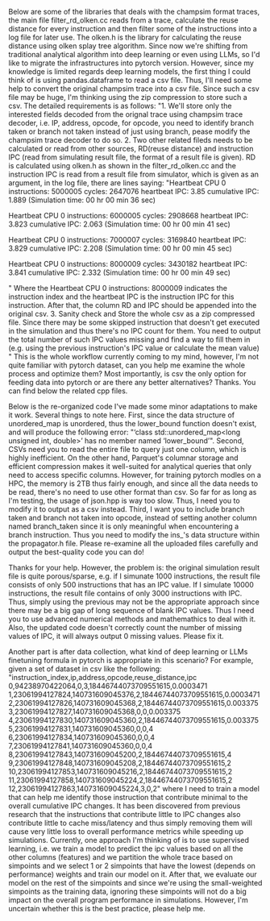 Below are some of the libraries that deals with the champsim format traces, the main file filter_rd_olken.cc reads from a trace, calculate the reuse distance for every instruction and then filter some of the instructions into a log file for later use. The olken.h is the library for calculating the reuse distance using olken splay tree algorithm. Since now we're shifting from traditional analytical algorithm into deep learning or even using LLMs, so I'd like to migrate the infrastructures into pytorch version. However, since my knowledge is limited regards deep learning models, the first thing I could think of is using pandas.dataframe to read a csv file. Thus, I'll need some help to convert the original champsim trace into a csv file. Since such a csv file may be huge, I'm thinking using the zip compression to store such a csv. The detailed requirements is as follows: "1. We'll store only the interested fields decoded from the orignal trace using champsim trace decoder, i.e. IP, address, opcode, for opcode, you need to identify branch taken or branch not taken instead of just using branch, pease modify the champsim trace decoder to do so. 2. Two other related fileds needs to be calculated or read from other sources, RD(reuse distance) and instruction IPC (read from simulating result file, the format of a result file is given). RD is calculated using olken.h as shown in the filter_rd_olken.cc and the instruction IPC is read from a result file from simulator, which is given as an argument, in the log file, there are lines saying: "Heartbeat CPU 0 instructions: 5000005 cycles: 2647076 heartbeat IPC: 3.85 cumulative IPC: 1.889 (Simulation time: 00 hr 00 min 36 sec)

Heartbeat CPU 0 instructions: 6000005 cycles: 2908668 heartbeat IPC: 3.823 cumulative IPC: 2.063 (Simulation time: 00 hr 00 min 41 sec)

Heartbeat CPU 0 instructions: 7000007 cycles: 3169840 heartbeat IPC: 3.829 cumulative IPC: 2.208 (Simulation time: 00 hr 00 min 45 sec)

Heartbeat CPU 0 instructions: 8000009 cycles: 3430182 heartbeat IPC: 3.841 cumulative IPC: 2.332 (Simulation time: 00 hr 00 min 49 sec)

" Where the Heartbeat CPU 0 instructions: 8000009 indicates the instruction index and the heartbeat IPC is the instruction IPC for this instruction. After that, the column RD and IPC should be appended into the original csv. 3. Sanity check and Store the whole csv as a zip compressed file. Since there may be some skipped instruction that doesn't get executed in the simulation and thus there's no IPC count for them. You need to output the total number of such IPC values missing and find a way to fill them in (e.g. using the previous instruction's IPC value or calculate the mean value) " This is the whole workflow currently coming to my mind, however, I'm not quite familiar with pytorch dataset, can you help me examine the whole process and optimize them? Most importantly, is csv the only option for feeding data into pytorch or are there any better alternatives? Thanks. You can find below the related cpp files.

  
  

Below is the re-organized code I've made some minor adaptations to make it work. Several things to note here. First, since the data structure of unordered_map is unordered, thus the lower_bound function doesn't exist, and will produce the following error: "‘class std::unordered_map<long unsigned int, double>’ has no member named ‘lower_bound’". Second, CSVs need you to read the entire file to query just one column, which is highly inefficient. On the other hand, Parquet's columnar storage and efficient compression makes it well-suited for analytical queries that only need to access specific columns. However, for training pytorch modles on a HPC, the memory is 2TB thus fairly enough, and since all the data needs to be read, there's no need to use other format than csv. So far for as long as I'm testing, the usage of json.hpp is way too slow. Thus, I need you to modify it to output as a csv instead. Third, I want you to include branch taken and branch not taken into opcode, instead of setting another column named branch_taken since it is only meaningful when encountering a branch instruction. Thus you need to modify the ins_'s data structure within the propagator.h file. Please re-examine all the uploaded files carefully and output the best-quality code you can do!

  
  

Thanks for your help. However, the problem is: the original simulation result file is quite porous/sparse, e.g. if I simunate 1000 instructions, the result file consists of only 500 instructions that has an IPC value. If I simulate 10000 instructions, the result file contains of only 3000 instructions with IPC. Thus, simply using the previous may not be the appropriate approach since there may be a big gap of long sequence of blank IPC values. Thus I need you to use advanced numerical methods and mathemathics to deal with it. Also, the updated code doesn't correctly count the number of missing values of IPC, it will always output 0 missing values. Please fix it.

Another part is after data collection, what kind of deep learning or LLMs finetuning formula in pytorch is appropriate in this scenario? For example, given a set of dataset in csv like the following: "instruction_index,ip,address,opcode,reuse_distance,ipc
0,94238970422064,0,3,18446744073709551615,0.0003471
1,23061994127824,140731609045376,2,18446744073709551615,0.0003471
2,23061994127826,140731609045368,2,18446744073709551615,0.003375
3,23061994127827,140731609045368,0,0,0.003375
4,23061994127830,140731609045360,2,18446744073709551615,0.003375
5,23061994127831,140731609045360,0,0,4
6,23061994127834,140731609045360,0,0,4
7,23061994127841,140731609045360,0,0,4
8,23061994127843,140731609045200,2,18446744073709551615,4
9,23061994127848,140731609045208,2,18446744073709551615,2
10,23061994127853,140731609045216,2,18446744073709551615,2
11,23061994127858,140731609045224,2,18446744073709551615,2
12,23061994127863,140731609045224,3,0,2" where I need to train a model that can help me identify those instruction that contribute minimal to the overall cumulative IPC changes. It has been discovered from previous research that the instructions that contribute little to IPC changes also contribute little to cache miss/latency and thus simply removing them will cause very little loss to overall performance metrics while speeding up simulations. Currently, one  approach I'm thinking of is to use supervised learning, i.e. we train a model to predict the ipc values based on all the other columns (features) and we partition the whole trace based on simpoints and we select 1 or 2 simpoints that have the lowest (depends on performance) weights and train our model on it. After that, we evaluate our model on the rest of the simpoints and since we're using the small-weighted simpoints as the training data, ignoring these simpoints will not do a big impact on the overall program performance in simulations. However, I'm uncertain whether this is the best practice, please help me.
<!--stackedit_data:
eyJoaXN0b3J5IjpbLTE3NDczMDM4OCwtNDgwMjk4OTU5LDExNj
IxODM4MTBdfQ==
-->